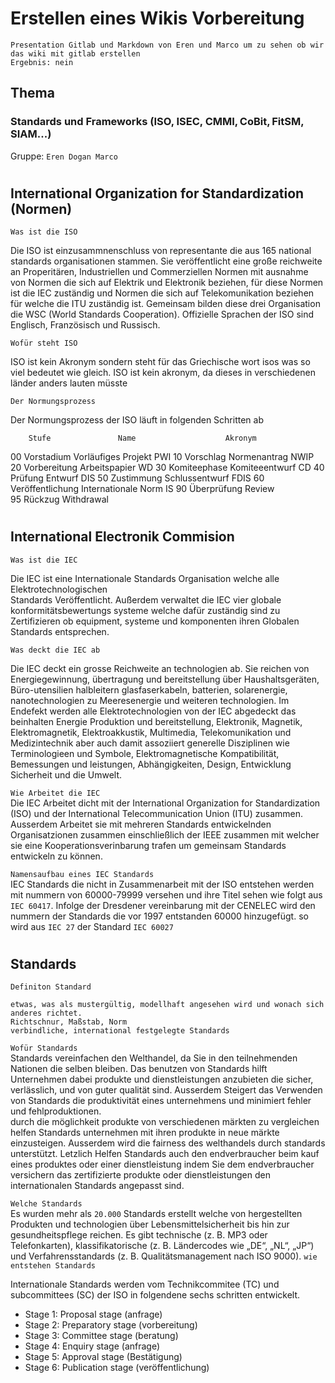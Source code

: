 # Erstellen eines Wikis Vorbereitung
````
Presentation Gitlab und Markdown von Eren und Marco um zu sehen ob wir das wiki mit gitlab erstellen
Ergebnis: nein  
````
## Thema 
### Standards und Frameworks (ISO, ISEC, CMMI, CoBit, FitSM, SIAM...)
Gruppe: `Eren Dogan Marco`  
#
## International Organization for Standardization (Normen)

`Was ist die ISO` 

Die ISO ist einzusammnenschluss von representante die aus 165 national standards organisationen stammen. Sie veröffentlicht eine große reichweite an Properitären, Industriellen und Commerziellen Normen mit ausnahme von Normen die sich auf Elektrik und Elektronik beziehen, für diese Normen ist die IEC zuständig und Normen die sich auf Telekomunikation beziehen für welche die ITU zuständig ist.
Gemeinsam bilden diese drei Organisation die WSC (World Standards Cooperation). Offizielle Sprachen der ISO sind Englisch, Französisch und Russisch.

`Wofür steht ISO`

ISO ist kein Akronym sondern steht für das Griechische wort isos was so viel bedeutet wie gleich. ISO ist kein akronym, da dieses in verschiedenen länder anders lauten müsste

`Der Normungsprozess`

Der Normungsprozess der ISO läuft in folgenden Schritten ab


        Stufe	            Name	                Akronym
00	    Vorstadium	        Vorläufiges Projekt	    PWI
10	    Vorschlag	        Normenantrag		    NWIP
20	    Vorbereitung	    Arbeitspapier		    WD
30	    Komiteephase	    Komiteeentwurf		    CD
40	    Prüfung	            Entwurf		            DIS
50	    Zustimmung	        Schlussentwurf		    FDIS
60	    Veröffentlichung	Internationale Norm	    IS
90	    Überprüfung		    Review	
95	    Rückzug		        Withdrawal	


#
## International Electronik Commision

`Was ist die IEC`  

Die IEC ist eine Internationale Standards Organisation welche alle Elektrotechnologischen  
Standards Veröffentlicht. Außerdem verwaltet die IEC vier globale konformitätsbewertungs systeme welche dafür zuständig sind zu Zertifizieren ob equipment, systeme und komponenten ihren Globalen Standards entsprechen. 

`Was deckt die IEC ab`

Die IEC deckt ein grosse Reichweite an technologien ab. Sie reichen von Energiegewinnung, übertragung und bereitstellung über Haushaltsgeräten, Büro-utensilien halbleitern glasfaserkabeln, batterien, solarenergie, nanotechnologien zu Meeresenergie und weiteren technologien. Im Endefekt werden alle Elektrotechnologien von der IEC abgedeckt das beinhalten Energie Produktion und bereitstellung, Elektronik, Magnetik, Elektromagnetik, Elektroakkustik, Multimedia, Telekomunikation und Medizintechnik aber auch damit assoziiert generelle Disziplinen wie Terminologieen und Symbole, Elektromagnetische Kompatibilität, Bemessungen und leistungen, Abhängigkeiten, Design, Entwicklung Sicherheit und die Umwelt.

`Wie Arbeitet die IEC`  
Die IEC Arbeitet dicht mit der International Organization for Standardization (ISO) und der International Telecommunication Union (ITU) zusammen. Ausserdem Arbeitet sie mit mehreren Standards entwickelnden Organisatzionen zusammen einschließlich der IEEE zusammen mit welcher sie eine Kooperationsverinbarung trafen um gemeinsam Standards entwickeln zu können.

`Namensaufbau eines IEC Standards`  
IEC Standards die nicht in Zusammenarbeit mit der ISO entstehen werden mit nummern von 60000-79999 versehen und ihre Titel sehen wie folgt aus `IEC 60417`. Infolge der Dresdener vereinbarung mit der CENELEC wird den nummern der Standards die vor 1997 entstanden 60000 hinzugefügt. so wird aus `IEC 27` der Standard `IEC 60027` 
#

## Standards

`Definiton Standard`
````
etwas, was als mustergültig, modellhaft angesehen wird und wonach sich anderes richtet. 
Richtschnur, Maßstab, Norm
verbindliche, international festgelegte Standards
````

`Wofür Standards`  
Standards vereinfachen den Welthandel, da Sie in den teilnehmenden Nationen die selben bleiben.
Das benutzen von Standards hilft Unternehmen dabei produkte und dienstleistungen anzubieten die sicher, verlässlich, und von guter qualität sind.
Ausserdem Steigert das Verwenden von Standards die produktivität eines unternehmens und minimiert fehler und fehlproduktionen.  
durch die möglichkeit produkte von verschiedenen märkten zu vergleichen helfen Standards unternehmen mit ihren produkte in neue märkte einzusteigen.
Ausserdem wird die fairness des welthandels durch standards unterstützt.
Letzlich Helfen Standards auch den endverbraucher beim kauf eines produktes oder einer dienstleistung
indem Sie dem endverbraucher versichern das zertifizierte produkte oder dienstleistungen den internationalen Standards angepasst sind.

`Welche Standards`  
Es wurden mehr als `20.000` Standards erstellt welche von hergestellten Produkten und technologien über Lebensmittelsicherheit bis hin zur gesundheitspflege reichen.
Es gibt technische (z. B. MP3 oder Telefonkarten), klassifikatorische (z. B. Ländercodes wie „DE“, „NL“, „JP“) und Verfahrensstandards (z. B. Qualitätsmanagement nach ISO 9000).
`wie entstehen Standards`

Internationale Standards werden vom Technikcommitee (TC) und subcommittees (SC) der ISO in folgendene sechs schritten entwickelt. 

+ Stage 1: Proposal stage (anfrage)
+ Stage 2: Preparatory stage (vorbereitung)
+ Stage 3: Committee stage (beratung)
+ Stage 4: Enquiry stage (anfrage)
+ Stage 5: Approval stage (Bestätigung)
+ Stage 6: Publication stage (veröffentlichung)

